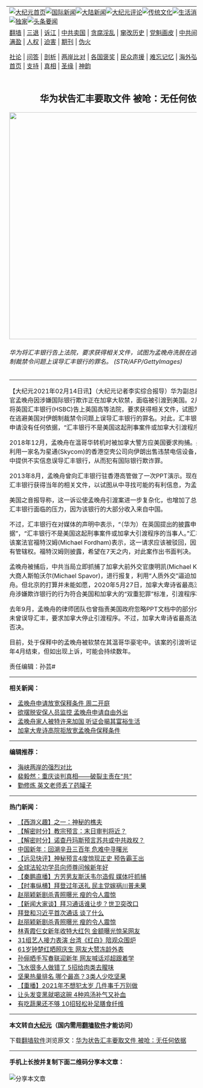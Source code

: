 <a name="1" id="1" target="_blank"></a><span id="1"></span>
<table align=center border="0"><tr><td colspan="2" VALIGN=TOP><a href="https://github.com/wqspyo301/djy/blob/master/gb/nf1351518.md#1"><img src="https://raw.githubusercontent.com/wqspyo301/www/master/t/djy/1.jpg" title="大纪元首页" alt="大纪元首页"></a><a href="https://github.com/wqspyo301/djy/blob/master/gb/n24hr.md#1"><img src="https://raw.githubusercontent.com/wqspyo301/www/master/t/djy/3.jpg" title="国际新闻" alt="国际新闻"></a><a href="https://github.com/wqspyo301/djy/blob/master/gb/nsc413.md#1"><img src="https://raw.githubusercontent.com/wqspyo301/www/master/t/djy/4.jpg" title="大陆新闻" alt="大陆新闻"></a><a href="https://github.com/wqspyo301/djy/blob/master/gb/news392.md#1"><img src="https://raw.githubusercontent.com/wqspyo301/www/master/t/djy/5.jpg" title="大纪元评论" alt="大纪元评论"></a><a href="https://github.com/wqspyo301/djy/blob/master/gb/news2007.md#1"><img src="https://raw.githubusercontent.com/wqspyo301/www/master/t/djy/6.jpg" title="传统文化" alt="传统文化"></a><a href="https://github.com/wqspyo301/djy/blob/master/gb/news2008.md#1"><img src="https://raw.githubusercontent.com/wqspyo301/www/master/t/djy/7.jpg" title="生活消费" alt="生活消费"></a><a href="https://github.com/wqspyo301/djy/blob/master/gb/ncyule.md#1"><img src="https://raw.githubusercontent.com/wqspyo301/www/master/t/djy/8.jpg" title="娱乐休闲" alt="娱乐休闲"></a><a href="https://github.com/wqspyo301/djy/blob/master/gb/nsc1002.md#1"><img src="https://raw.githubusercontent.com/wqspyo301/www/master/t/djy/9.jpg" title="健康" alt="健康"></a><a href="https://github.com/wqspyo301/djy/blob/master/gb/nf6092.md#1"><img src="https://raw.githubusercontent.com/wqspyo301/www/master/t/djy/10a.jpg" title="独家" alt="独家"></a><a href="https://github.com/wqspyo301/djy/blob/master/gb/nf4514.md#1"><img src="https://raw.githubusercontent.com/wqspyo301/www/master/t/djy/12a.jpg" title="头条要闻" alt="头条要闻"></a></td></tr>
<tr><td colspan="2" VALIGN=TOP><a target="_blank" href="https://github.com/wqspyo301/www/blob/master/README.md?zsrh#1">翻墙</a> | <a target="_blank" href="https://github.com/wqspyo301/djy/blob/master/gb/nf5657.md#1">三退</a> | <a target="_blank" href="https://github.com/wqspyo301/djy/blob/master/gb/nf6124.md#1">诉江</a> | <a target="_blank" href="https://github.com/wqspyo301/djy/blob/master/gb/nf1176117.md#1">中共卖国</a> | <a target="_blank" href="https://github.com/wqspyo301/djy/blob/master/gb/nf5773.md#1">贪腐淫乱</a> | <a target="_blank" href="https://github.com/wqspyo301/djy/blob/master/gb/nf1176115.md#1">窜改历史</a> | <a target="_blank" href="https://github.com/wqspyo301/djy/blob/master/gb/nf1176107.md#1">党魁画皮</a> | <a target="_blank" href="https://github.com/wqspyo301/djy/blob/master/gb/nf1320400.md#1">中共间谍</a> | <a target="_blank" href="https://github.com/wqspyo301/djy/blob/master/gb/nf1176114.md#1">破坏传统</a> | <a target="_blank" href="https://github.com/wqspyo301/ntdtv/blob/master/gb/prog447_1.md#1">恶贯满盈</a> | <a target="_blank" href="https://github.com/wqspyo301/djy/blob/master/gb/ncid278.md#1">人权</a> | <a target="_blank" href="https://github.com/wqspyo301/djy/blob/master/gb/nf1176111.md#1">迫害</a> | <a target="_blank" href="https://gitlab.com/szzdlab/mh-qikan/blob/master/README.md#1">期刊</a> | <a target="_blank" href="https://github.com/wqspyo301/djy/blob/master/gb/nf5562.md#1">伪火</a></p><p><a target="_blank" href="https://github.com/wqspyo301/djy/blob/master/gb/9p.md#1">社论</a> | <a target="_blank" href="https://github.com/wqspyo301/djy/blob/master/gb/nf4378.md#1">问答</a> | <a target="_blank" href="https://github.com/wqspyo301/djy/blob/master/gb/nf5792.md#1">剖析</a> | <a target="_blank" href="https://github.com/wqspyo301/djy/blob/master/gb/nf5735.md#1">两岸比对</a> | <a target="_blank" href="https://github.com/wqspyo301/djy/blob/master/gb/nf6119.md#1">各国褒奖</a> | <a target="_blank" href="https://github.com/wqspyo301/djy/blob/master/gb/nf6120.md#1">民众声援</a> | <a target="_blank" href="https://github.com/wqspyo301/djy/blob/master/gb/nf1188594.md#1">难忘记忆</a> | <a target="_blank" href="https://github.com/wqspyo301/djy/blob/master/gb/nf3180.md#1">海外弘传</a> | <a target="_blank" href="https://github.com/wqspyo301/djy/blob/master/gb/nf5410.md#1">万人上访</a> | <a target="_blank" href="https://github.com/wqspyo301/www/blob/master/README.md?zsrh#1">平台首页</a> | <a target="_blank" href="https://github.com/wqspyo301/djy/blob/master/gb/nf4386.md#1">支持</a> | <a target="_blank" href="https://github.com/wqspyo301/djy/blob/master/gb/nf4389.md#1">真相</a> | <a target="_blank" href="https://github.com/wqspyo301/djy/blob/master/gb/nf5790.md#1">圣缘</a> | <a target="_blank" href="https://github.com/wqspyo301/djy/blob/master/gb/nf4786.md#1">神韵</a></td></tr>
<tr><td VALIGN=TOP width="626"><h2 align=center>华为状告汇丰要取文件 被呛：无任何依据</h2>
<img width="600" src="https://i.epochtimes.com/assets/uploads/2021/02/71dc5ee41972664fb5c86ab14df7204a-600x400.jpg" />
<h6> 华为将汇丰银行告上法院，要求获得相关文件，试图为孟晚舟洗脱在逃避美国对伊朗制裁禁令问题上误导汇丰银行的罪名。 (STR/AFP/GettyImages)
</h6>
<hr>
	<p>【大纪元2021年02月14日讯】（大纪元记者李实综合报导）<ahref="https://github.com/wqspyo301/djy/blob/master/gb/tag/%E5%8D%8E%E4%B8%BA.md#1">华为</a>副总裁、首席财务官<ahref="https://github.com/wqspyo301/djy/blob/master/gb/tag/%E5%AD%9F%E6%99%9A%E8%88%9F.md#1">孟晚舟</a>因涉嫌国际银行欺诈正在加拿大软禁，面临被引渡到美国。2月12日，华为将英国<ahref="https://github.com/wqspyo301/djy/blob/master/gb/tag/%E6%B1%87%E4%B8%B0.md#1">汇丰</a>银行(HSBC)告上英国高等法院，要求获得相关文件，试图为<ahref="https://github.com/wqspyo301/djy/blob/master/gb/tag/%E5%AD%9F%E6%99%9A%E8%88%9F.md#1">孟晚舟</a>洗脱在逃避美国对伊朗制裁禁令问题上误导汇丰银行的罪名。对此，汇丰银行表示，这一申请没有任何依据，“汇丰银行不是美国这起刑事案件或加拿大引渡程序的当事人。”</p>
<p>2018年12月，孟晚舟在温哥华转机时被加拿大警方应美国要求拘捕。美国指控<ahref="https://github.com/wqspyo301/djy/blob/master/gb/tag/%E5%8D%8E%E4%B8%BA.md#1">华为</a>利用一家名为星通(Skycom)的香港空壳公司向伊朗出售违禁电信设备，孟晚舟在其中提供不实信息误导<ahref="https://github.com/wqspyo301/djy/blob/master/gb/tag/%E6%B1%87%E4%B8%B0.md#1">汇丰</a>银行，从而犯有国际银行欺诈罪。</p>
<p>2013年8月，孟晚舟曾向汇丰银行驻香港高管做了一次PPT演示。现在，华为要求从汇丰银行获得当年的相关文件，以试图从中寻找可能的有利信息，为孟晚舟脱罪。</p>
<p>美国之音报导称，这一诉讼使孟晚舟引渡案进一步复杂化，也增加了总部位于伦敦的汇丰银行面临的压力，因为该银行的大部分收入来自中国。</p>
<p>不过，汇丰银行在对媒体的声明中表示，“（华为）在英国提出的披露申请没有任何依据”，“汇丰银行不是美国这起刑事案件或加拿大引渡程序的当事人。”汇丰银行律师对该案法官福特汉姆(Michael Fordham)表示，这一请求应该被驳回，因为法院对此没有管辖权。福特汉姆则披露，希望在7天之内，对此案作出书面判决。</p>
<p>孟晚舟被捕后，中共当局立即抓捕了加拿大前外交官康明凯(Michael Kovrig)和加拿大商人斯帕沃尔(Michael Spavor)，进行报复，利用“人质外交”逼迫加拿大释放孟晚舟。但北京的打算并未能如愿，2020年5月27日，加拿大卑诗省最高法院判定孟晚舟涉嫌欺诈银行的行为符合美国和加拿大的“双重犯罪”标准，引渡程序将继续进行。</p>
<p>去年9月，孟晚舟的律师团队也曾指责美国政府忽略PPT文档中的部分内容，辩称孟未曾误导汇丰，要求加拿大停止引渡程序。不过，加拿大卑诗省最高法院对此进行了否决。</p>
<p>目前，处于保释中的孟晚舟被软禁在其温哥华豪宅中。该案的引渡听证原定于2021年4月结束，但如出现上诉，可能会持续数年。</p>
<p>责任编辑：孙芸#</p>
	
<hr>


<strong>相关新闻：</strong>
<li><a href="https://github.com/wqspyo301/djy/blob/master/gb/21/1/12/n12682039.md#1">孟晚舟申请放宽保释条件 周二开庭</a></li>
<li><a href="https://github.com/wqspyo301/djy/blob/master/gb/21/1/13/n12684317.md#1">欲摆脱安保人员监控  孟晚舟申请自由外出</a></li>
<li><a href="https://github.com/wqspyo301/djy/blob/master/gb/21/1/13/n12686268.md#1">孟晚舟家人被特许来加国 听证会揭其富裕生活</a></li>
<li><a href="https://github.com/wqspyo301/djy/blob/master/gb/21/1/30/n12722548.md#1">加拿大卑诗高院拒放宽孟晚舟保释条件</a></li>
<hr>


<strong>编辑推荐：</strong>
<li><a href="https://github.com/wqspyo301/djy/blob/master/gb/8/12/18/n2367165.md?dfh#1" target="_blank">海峡两岸的强烈对比</a></li><li><a href="https://github.com/tsiac2612/djy/blob/master/gb/18/4/20/n10319814.md#1" target="_blank">裴毅然：重庆谈判真相——破裂主责在“共”</a></li><li><a href="https://github.com/tsiac2612/djy/blob/master/gb/16/11/27/n8533521.md#1" target="_blank">勤修炼 英文老师丢了药罐子</a></li>
<hr>

<strong>热门新闻：</strong>
<li><a href="https://github.com/wqspyo301/djy/blob/master/gb/17/12/29/n10005600.md#1">【西游义趣】之一：神秘的樵夫</a></li>
<li><a href="https://github.com/wqspyo301/djy/blob/master/gb/21/2/10/n12745735.md#1">【解密时分】教宗预言：末日审判将近？</a></li>
<li><a href="https://github.com/wqspyo301/djy/blob/master/gb/21/2/8/n12741216.md#1">【解密时分】诺查丹玛斯预言苏共或中共政权？</a></li>
<li><a href="https://github.com/wqspyo301/djy/blob/master/gb/21/2/5/n12734415.md#1">中国新年：回溯辛丑三百年 危难中寻曙光</a></li>
<li><a href="https://github.com/wqspyo301/djy/blob/master/gb/21/2/6/n12737563.md#1">【远见快评】神秘预言4度惊现正史 预告霸王出</a></li>
<li><a href="https://github.com/wqspyo301/djy/blob/master/gb/21/2/12/n12749461.md#1">全球法轮功学员向师尊问候新年好</a></li>
<li><a href="https://github.com/wqspyo301/djy/blob/master/gb/21/2/12/n12750013.md#1">【秦鹏直播】方芳男友斯沃韦尔造假 媒体吁抓捕</a></li>
<li><a href="https://github.com/wqspyo301/djy/blob/master/gb/21/2/13/n12750084.md#1">【时事纵横】拜登过年送礼 民主党嫁祸川普未果</a></li>
<li><a href="https://github.com/wqspyo301/djy/blob/master/gb/21/2/10/n12745615.md#1">赵丽颖新剧杀青照曝光 瘦的令人震惊</a></li>
<li><a href="https://github.com/wqspyo301/djy/blob/master/gb/21/2/11/n12747190.md#1">【新闻大家谈】拜习通话谁让步？世卫突改口</a></li>
<li><a href="https://github.com/wqspyo301/djy/blob/master/gb/21/2/11/n12746106.md#1">拜登和习近平首次通话 谈了什么</a></li>
<li><a href="https://github.com/wqspyo301/djy/blob/master/gb/21/2/10/n12745615.md#1">赵丽颖新剧杀青照曝光 瘦的令人震惊</a></li>
<li><a href="https://github.com/wqspyo301/djy/blob/master/gb/21/2/11/n12747753.md#1">林青霞仨女新年收特大红包 金额曝光惊呆网友</a></li>
<li><a href="https://github.com/wqspyo301/djy/blob/master/gb/21/2/10/n12745090.md#1">31组艺人接力表演 台湾《红白》陪观众围炉</a></li>
<li><a href="https://github.com/wqspyo301/djy/blob/master/gb/21/2/10/n12745837.md#1">61岁钟楚红晒照庆生 网友大赞冻龄外表</a></li>
<li><a href="https://github.com/wqspyo301/djy/blob/master/gb/21/2/11/n12747378.md#1">孙俪晒手写春联迎新年 网友喊话邓超跟着学</a></li>
<li><a href="https://github.com/wqspyo301/djy/blob/master/gb/21/2/11/n12747555.md#1">飞水很多人做错了 5招给肉类去腥味</a></li>
<li><a href="https://github.com/wqspyo301/djy/blob/master/gb/21/2/10/n12744939.md#1">坚果热量排名 哪个最高？3类人少吃坚果</a></li>
<li><a href="https://github.com/wqspyo301/djy/blob/master/gb/21/2/11/n12746195.md#1">【重播】2021年不想犯太岁 几件事千万别做</a></li>
<li><a href="https://github.com/wqspyo301/djy/blob/master/gb/21/2/11/n12747322.md#1">让头发变黑就喝这碗 4种鸡汤补气又补血</a></li>
<li><a href="https://github.com/wqspyo301/djy/blob/master/gb/21/2/10/n12744890.md#1">有吃蔬果还不够 10招轻松补足膳食纤维</a></li>
<hr>

<strong>本文转自<a href="https://www.epochtimes.com">大纪元</a>（国内需用<a href="https://github.com/wqspyo301/www/blob/master/README.md#8">翻墙软件</a>才能访问）</strong><p>下载<a href="https://github.com/wqspyo301/www/blob/master/README.md#8">翻墙软件</a>浏览原文：<a href="https://www.epochtimes.com/gb/21/2/13/n12751568.htm">华为状告汇丰要取文件 被呛：无任何依据</a></p><hr>

<strong>手机上长按并复制下面二维码分享本文章：</strong><br><br><img src="https://chart.apis.google.com/chart?cht=qr&chs=240x240&choe=UTF-8&chld=M|2&chl=https://github.com/wqspyo301/djy/blob/master/gb/21/2/13/n12751568.md%231" title="分享本文章"></td><td VALIGN=TOP><a href="https://github.com/wqspyo301/djy/blob/master/gb/16/1/21/n4622075.md?dfh#1" target="_blank"><img src="https://raw.githubusercontent.com/wqspyo301/djy/master/gb/300/wei-f1.jpg" title="中共的伪火骗局"  alt="中共的伪火骗局"></a><br><a href="https://github.com/wqspyo301/www/blob/master/README.md?dfh#9" target="_blank"><img src="https://raw.githubusercontent.com/wqspyo301/djy/master/gb/300/yong-h.jpg" title="永恒的见证"  alt="永恒的见证"></a><br><a href="https://github.com/wqspyo301/djy/blob/master/gb/13/9/29/n3974789.md?dfh#1" target="_blank"><img src="https://raw.githubusercontent.com/wqspyo301/djy/master/gb/300/shang-lnz.jpg" title="善良女子被中共投男牢"  alt="善良女子被中共投男牢"></a><br><a href="https://github.com/wqspyo301/djy/blob/master/gb/16/3/16/n4663449.md?dfh#1" target="_blank"><img src="https://raw.githubusercontent.com/wqspyo301/djy/master/gb/300/huo-z3.jpg" title="警卫目击活摘器官"  alt="警卫目击活摘器官"></a><br><a href="https://github.com/wqspyo301/djy/blob/master/gb/16/8/7/n8177641.md?dfh#1" target="_blank"><img src="https://raw.githubusercontent.com/wqspyo301/djy/master/gb/300/huo-z4.jpg" title="证人描述活摘恐怖"  alt="证人描述活摘恐怖"></a><br><a href="https://github.com/wqspyo301/djy/blob/master/gb/10/4/19/n2881569.md?dfh#1" target="_blank"><img src="https://raw.githubusercontent.com/wqspyo301/djy/master/gb/300/huo-z1.jpg" title="揭开活摘器官黑幕"  alt="揭开活摘器官黑幕"></a><br><a href="https://github.com/wqspyo301/djy/blob/master/gb/10/11/7/n3077476.md?dfh#1" target="_blank"><img src="https://raw.githubusercontent.com/wqspyo301/djy/master/gb/300/ma-ks.jpg" title="马克思的成魔之路"  alt="马克思的成魔之路"></a><br><a href="https://github.com/wqspyo301/djy/blob/master/gb/14/6/9/n4173977.md?dfh#1" target="_blank"><img src="https://raw.githubusercontent.com/wqspyo301/djy/master/gb/300/chang-zs.jpg" title="藏字石 蕴天机"  alt="藏字石 蕴天机"></a><br><a href="https://github.com/wqspyo301/djy/blob/master/gb/18/5/10/n10381511.md?dfh#1" target="_blank"><img src="https://raw.githubusercontent.com/wqspyo301/djy/master/gb/300/st1.jpg" title="关注3亿人三退"  alt="关注3亿人三退"></a><br><a href="https://github.com/wqspyo301/djy/blob/master/gb/18/3/21/n10237682.md?dfh#1" target="_blank"><img src="https://raw.githubusercontent.com/wqspyo301/djy/master/gb/300/jie-t.jpg" title="解体中共复兴中华"  alt="解体中共复兴中华"></a><br><a href="https://github.com/wqspyo301/djy/blob/master/gb/9/2/9/n2422991.md?dfh#1" target="_blank"><img src="https://raw.githubusercontent.com/wqspyo301/djy/master/gb/300/gao-zs.jpg" title="中共迫害良心律师"  alt="中共迫害良心律师"></a><br><a href="https://github.com/wqspyo301/djy/blob/master/gb/18/12/9/n10900044.md?dfh#1" target="_blank"><img src="https://raw.githubusercontent.com/wqspyo301/djy/master/gb/300/sj1.jpg" title="303万人举报江泽民"  alt="303万人举报江泽民"></a><br><a href="https://github.com/wqspyo301/djy/blob/master/gb/18/8/28/n10672014.md?dfh#1" target="_blank"><img src="https://raw.githubusercontent.com/wqspyo301/djy/master/gb/300/sj2.jpg" title="这些官员为何起诉江泽民"  alt="这些官员为何起诉江泽民"></a><br><a href="https://github.com/wqspyo301/djy/blob/master/gb/8/12/18/n2367165.md?dfh#1" target="_blank"><img src="https://raw.githubusercontent.com/wqspyo301/djy/master/gb/300/liangan.jpg" title="海峡两岸的强烈对比"  alt="海峡两岸的强烈对比"></a><br><a href="https://github.com/wqspyo301/djy/blob/master/gb/15/12/10/n4593139.md?dfh#1" target="_blank"><img src="https://raw.githubusercontent.com/wqspyo301/djy/master/gb/300/jia-ndzl.jpg" title="加拿大总理的贺信"  alt="加拿大总理的贺信"></a><br><a href="https://github.com/wqspyo301/djy/blob/master/gb/11/6/17/n3289382.md?dfh#1" target="_blank"><img src="https://raw.githubusercontent.com/wqspyo301/djy/master/gb/300/xiao-wd.jpg" title="探寻真相兼听则明"  alt="探寻真相兼听则明"></a><br><a href="https://github.com/wqspyo301/djy/blob/master/gb/18/10/27/n10812623.md?dfh#1" target="_blank"><img src="https://raw.githubusercontent.com/wqspyo301/djy/master/gb/300/yindu.jpg" title="印度媒体报道东方"  alt="印度媒体报道东方"></a><br><a href="https://github.com/wqspyo301/djy/blob/master/gb/18/6/9/n10469652.md?dfh#1" target="_blank"><img src="https://raw.githubusercontent.com/wqspyo301/djy/master/gb/300/xie-j.jpg" title="不一样的海外校园"  alt="不一样的海外校园"></a><br><a href="https://github.com/wqspyo301/djy/blob/master/gb/7/4/5/n1669415.md?dfh#1" target="_blank"><img src="https://raw.githubusercontent.com/wqspyo301/djy/master/gb/300/li-up.jpg" title="从大师到徒弟的传奇"  alt="从大师到徒弟的传奇"></a><br><a href="https://github.com/wqspyo301/djy/blob/master/gb/17/5/26/n9191512.md?dfh#1" target="_blank"><img src="https://raw.githubusercontent.com/wqspyo301/djy/master/gb/300/zfl2.jpg" title="亿万人与东方一本奇书"  alt="亿万人与东方一本奇书"></a><br><a href="https://github.com/wqspyo301/djy/blob/master/gb/13/11/27/n4020290.md?dfh#1" target="_blank"><img src="https://raw.githubusercontent.com/wqspyo301/djy/master/gb/300/zhen-h.jpg" title="大陆见不到的震撼场面"  alt="大陆见不到的震撼场面"></a><br><a href="https://github.com/wqspyo301/djy/blob/master/gb/15/7/17/n4482910.md?dfh#1" target="_blank"><img src="https://raw.githubusercontent.com/wqspyo301/djy/master/gb/300/dalu-sk.jpg" title="人心向善 大陆当初盛况"  alt="人心向善 大陆当初盛况"></a><br><a href="https://github.com/wqspyo301/djy/blob/master/gb/19/1/5/n10955468.md?dfh#1" target="_blank"><img src="https://raw.githubusercontent.com/wqspyo301/djy/master/gb/300/zfl1.jpg" title="追寻真理 这书讲什么"  alt="追寻真理 这书讲什么"></a><br><a href="https://github.com/wqspyo301/www/blob/master/README.md?dfh#1" target="_blank"><img src="https://raw.githubusercontent.com/wqspyo301/djy/master/gb/300/fq1.jpg" title="下载免费翻墙软件"  alt="下载免费翻墙软件"></a><br></td></tr></table>
